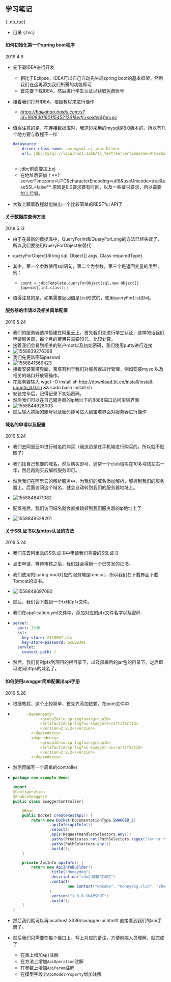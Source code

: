 ## 学习笔记

{:.no_toc}

* 目录
{:toc}

#### 如何初始化第一个spring boot程序

2019.4.9

- 先下载IDEA进行开发

  - 相比于Eclipse，IDEA可以自己自动先生成spring boot的基本框架，然后我们在这再添加我们所需的功能即可
  - 首先要下载IDEA，然后进行学生认证以获取免费账号

- 接着我们打开IDEA，根据教程来进行操作

  - *https://baijiahao.baidu.com/s?id=1608301601154521261&wfr=spider&for=pc*

- 值得注意的是，在连接数据库时，我这边采用的mysql是8.0版本的，所以有几个地方要与教程不一样

  ```yaml
  datasource:
      driver-class-name: com.mysql.cj.jdbc.Driver
      url: jdbc:mysql://localhost:3306/tb_test?serverTimezone=UTC&characterEncoding=utf8&useUnicode=true&useSSL=false
      
  ```

  - jdbc前面要加上cj
  - 在地址后要加上**?serverTimezone=UTC&characterEncoding=utf8&useUnicode=true&useSSL=false** 原因是8.0要求要有时区，以及一些证书要求，所以需要加上后缀。

- 大致上跟着教程就能做出一个比较简单的RESTful API了



#### 关于数据库查询方法

2019.5.13

- 由于在最新的数据库中，QueryForInt和QueryForLong的方法已经失效了，所以我们要使用QueryForObject来替代

- queryForObject(String sql, Object[] args, Class<T> requiredType)

- 其中，第一个参数使用sql语句，第二个为参数，第三个是返回变量的类型，例：

  - ```
    count = jdbcTemplate.queryForObject(sql,new Object[] {openid},int.class);; 
    
    ```

- 值得注意的是，如果需要返回值是List形式的，使用queryForList即可。





#### 服务器的申请以及相关简单配置

2019.5.24

- 我们的服务器选择搭建在阿里云上，首先我们先进行学生认证，这样的话我们申请服务器，每个月的费用只需要10元，比较划算。
- 接着我们会看到相关的账户root以及初始密码，我们使用putty进行连接
- ![1558839276398](..\imgsrc\wakaka_img\1558839276398.png)
- 我们先更新密码passwd
- ![1558841569423](..\imgsrc\wakaka_img\1558841569423.png)
- 接着安装宝塔界面，宝塔有利于我们对服务器进行管理，例如安装mysql以及相关的端口开放等操作。
- 在服务器输入 wget -O install.sh http://download.bt.cn/install/install-ubuntu_6.0.sh && sudo bash install.sh 
- 安装完毕后，记得记录下初始密码。
- 然后我们可以在自己服务器的ip地址下的8888端口访问宝塔界面
- ![1558844928003](..\imgsrc\wakaka_img\1558844928003.png)
- 然后输入初始的账号以及密码即可进入到宝塔界面对服务器进行操作



#### 域名的申请以及配置

2019.5.24

- 我们去阿里云中进行域名的购买（我这边是在手机端进行购买的，所以就不贴图了）

- 我们找自己想要的域名，然后购买即可，通常一个club域名在10多块钱左右一年，然后再购买云解析服务即可。

- 然后我们在阿里云的解析服务中，为我们的域名添加解析，解析到我们的服务器上。后面访问这个域名，就会自动转到我们的服务器地址上。

- ![1558848471082](..\imgsrc\wakaka_img\1558848471082.png)

- 配置完后，我们访问域名就会直接跳转到我们服务器的ip地址上了

- ![1558849528201](..\imgsrc\wakaka_img\1558849528201.png)

  





#### 关于SSL证书以及https认证的方法

2019.5.24

- 我们先去阿里云的SSL证书中申请我们需要的SSL证书

- 点击申请，等待审核之后，我们就会得到一个已签发的证书。

- 我们使用的spring boot对应的服务端是tomcat，所以我们在下载界面下载Tomcat的证书。

- ![1558849697680](..\imgsrc\wakaka_img\1558849697680.png)

- 然后，我们会下载到一个txt和pfx文件。

- 我们在application.yml文件中，添加对应的pfx文件名字以及密码

- ```yaml
  server:
    port: 3336
    ssl:
      key-store: 2129067.pfx
      key-store-password: ocLB8JNI
    servlet:
      context-path: /
  ```

- 然后，我们复制pfx到项目的根目录下，以及部署后的jar包的目录下。之后即可访问https的域名了。

  

#### 如何使用swagger简单配置出api手册

2019.5.26

- 根据教程，这个比较简单，首先先添加依赖，在pom文件中

- ```yaml
  		<dependency>
              <groupId>io.springfox</groupId>
              <artifactId>springfox-swagger2</artifactId>
              <version>2.9.2</version>
          </dependency>
          <dependency>
              <groupId>io.springfox</groupId>
              <artifactId>springfox-swagger-ui</artifactId>
              <version>2.9.2</version>
          </dependency>
  
  
  ```

- 然后再编写一个简单的controller

- ```java
  package com.example.demo;
  
  import ...
  @Configuration
  @EnableSwagger2
  public class SwaggerController{
  
      @Bean
      public Docket createRestApi() {
          return new Docket(DocumentationType.SWAGGER_2)
                  .apiInfo(apiInfo())
                  .select()
                  .apis(RequestHandlerSelectors.any())
                  .paths(Predicates.not(PathSelectors.regex("/error.*")))// 错误路径不监控
                  .paths(PathSelectors.any())
                  .build();
      }
  
      private ApiInfo apiInfo() {
          return new ApiInfoBuilder()
                  .title("Moneydog")
                  .description("zdx后端接口描述")
                  .contact(
                          new Contact("wakaka", "moneydog.club", "zhengdx7@mail2.sysu.edu.cn")
                  )
                  .version("1.0.0-SNAPSHOT")
                  .build();
      }
  }
  ```

- 然后我们就可以再localhost:3336/swagger-ui.html# 直接看到我们的api手册了。

- 然后我们只需要在每个接口上，写上对应的备注，方便前端人员理解，就完成了

  - 在类上增加`Api`注解
  - 在方法上增加`ApiOperation`注解
  - 在参数上增加`ApiParam`注解
  - 在模型字段上`ApiModelProperty`增加注解

